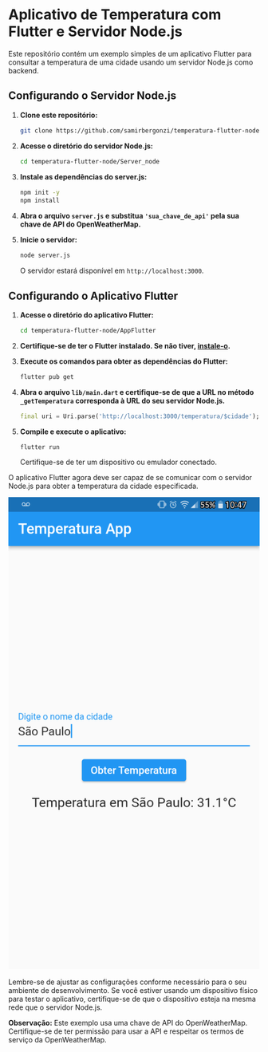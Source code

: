 # Aplicativo de Temperatura com Flutter e Servidor Node.js

Este repositório contém um exemplo simples de um aplicativo Flutter para consultar a temperatura de uma cidade usando um servidor Node.js como backend.


## Configurando o Servidor Node.js

1. **Clone este repositório:**

    ```bash
    git clone https://github.com/samirbergonzi/temperatura-flutter-node.git
    ```

2. **Acesse o diretório do servidor Node.js:**

    ```bash
    cd temperatura-flutter-node/Server_node
    ```

3. **Instale as dependências do server.js:**

    ```bash
    npm init -y
    npm install
    ```

4. **Abra o arquivo `server.js` e substitua `'sua_chave_de_api'` pela sua chave de API do OpenWeatherMap.**

5. **Inicie o servidor:**

    ```bash
    node server.js
    ```

    O servidor estará disponível em `http://localhost:3000`.

## Configurando o Aplicativo Flutter

1. **Acesse o diretório do aplicativo Flutter:**

    ```bash
    cd temperatura-flutter-node/AppFlutter
    ```

2. **Certifique-se de ter o Flutter instalado. Se não tiver, [instale-o](https://flutter.dev/docs/get-started/install).**

3. **Execute os comandos para obter as dependências do Flutter:**

    ```bash
    flutter pub get
    ```

4. **Abra o arquivo `lib/main.dart` e certifique-se de que a URL no método `_getTemperatura` corresponda à URL do seu servidor Node.js.**

    ```dart
    final uri = Uri.parse('http://localhost:3000/temperatura/$cidade');
    ```

5. **Compile e execute o aplicativo:**

    ```bash
    flutter run
    ```

    Certifique-se de ter um dispositivo ou emulador conectado.

O aplicativo Flutter agora deve ser capaz de se comunicar com o servidor Node.js para obter a temperatura da cidade especificada.

![FlutterAPP](FlutterAPP.png)

Lembre-se de ajustar as configurações conforme necessário para o seu ambiente de desenvolvimento. Se você estiver usando um dispositivo físico para testar o aplicativo, certifique-se de que o dispositivo esteja na mesma rede que o servidor Node.js.

**Observação:** Este exemplo usa uma chave de API do OpenWeatherMap. Certifique-se de ter permissão para usar a API e respeitar os termos de serviço da OpenWeatherMap.
